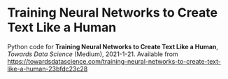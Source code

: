 # Training Neural Networks to Create Text Like a Human
Python code for **Training Neural Networks to Create Text Like a Human**, *Towards Data Science* (Medium), 2021-1-21. Available from https://towardsdatascience.com/training-neural-networks-to-create-text-like-a-human-23bfdc23c28
